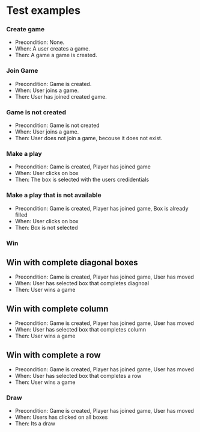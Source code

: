 # Test examples


### Create game
* Precondition: None.
* When: A user creates a game.
* Then: A game a game is created.

### Join Game
* Precondition: Game is created.
* When: User joins a game.
* Then: User has joined created game.

### Game is not created
* Precondition: Game is not created
* When: User joins a game.
* Then: User does not join a game, becouse it does not exist.

### Make a play
* Precondition: Game is created, Player has joined game
* When: User clicks on box
* Then: The box is selected with the users credidentials

### Make a play that is not available
* Precondition: Game is created, Player has joined game, Box is already filled
* When: User clicks on box
* Then: Box is not selected

### Win 
## Win with complete diagonal boxes
* Precondition: Game is created, Player has joined game, User has moved
* When: User has selected box that completes diagnoal
* Then: User wins a game
## Win with complete column
* Precondition: Game is created, Player has joined game, User has moved
* When: User has selected box that completes column
* Then: User wins a game
## Win with complete a row
* Precondition: Game is created, Player has joined game, User has moved
* When: User has selected box that completes a row
* Then: User wins a game

### Draw 
* Precondition: Game is created, Player has joined game, User has moved
* When: Users has clicked on all boxes
* Then: Its a draw
